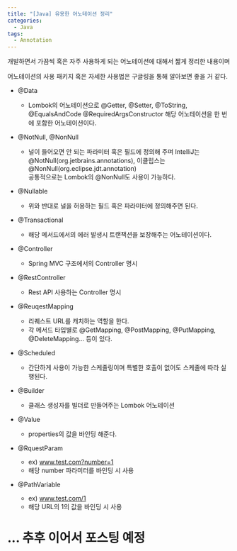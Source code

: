 ```yaml
---
title: "[Java] 유용한 어노테이션 정리"
categories:
  - Java
tags:
  - Annotation
---
```


개발하면서 가끔씩 혹은 자주 사용하게 되는 어노테이션에 대해서 짧게 정리한 내용이며

어노테이션의 사용 패키지 혹은 자세한 사용법은 구글링을 통해 알아보면 좋을 거 같다.

- @Data

  - Lombok의 어노테이션으로 @Getter, @Setter, @ToString, @EqualsAndCode @RequiredArgsConstructor 해당 어노테이션을 한 번에 포함한 어노테이션이다.

- @NotNull, @NonNull

  - 널이 들어오면 안 되는 파라미터 혹은 필드에 정의해 주며 IntelliJ는 @NotNull(org.jetbrains.annotations), 이클립스는 @NonNull(org.eclipse.jdt.annotation)<br>
    공통적으로는 Lombok의 @NonNull도 사용이 가능하다.

- @Nullable

  - 위와 반대로 널을 허용하는 필드 혹은 파라미터에 정의해주면 된다.

- @Transactional

  - 해당 메서드에서의 에러 발생시 트랜잭션을 보장해주는 어노테이션이다.

- @Controller

  - Spring MVC 구조에서의 Controller 명시

- @RestController

  - Rest API 사용하는 Controller 명시

- @ReuqestMapping

  - 리퀘스트 URL를 캐치하는 역할을 한다.
  - 각 메서드 타입별로 @GetMapping, @PostMapping, @PutMapping, @DeleteMapping... 등이 있다.

- @Scheduled

  - 간단하게 사용이 가능한 스케줄링이며 특별한 호출이 없어도 스케줄에 따라 실행된다.

- @Builder

  - 클래스 생성자를 빌더로 만들어주는 Lombok 어노테이션

- @Value

  - properties의 값을 바인딩 해준다.

- @RquestParam

  - ex) www.test.com?number=1
  - 해당 number 파라미터를 바인딩 시 사용

- @PathVariable

  - ex) www.test.com/1
  - 해당 URL의 1의 값을 바인딩 시 사용

# ... 추후 이어서 포스팅 예정

